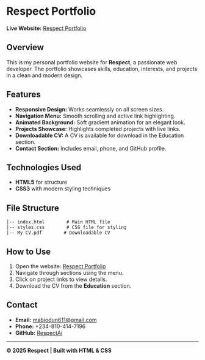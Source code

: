 # Respect Portfolio

**Live Website:** [Respect Portfolio](https://respectai.github.io/)

## Overview

This is my personal portfolio website for **Respect**, a passionate web developer. The portfolio showcases skills, education, interests, and projects in a clean and modern design.

## Features

- **Responsive Design:** Works seamlessly on all screen sizes.
- **Navigation Menu:** Smooth scrolling and active link highlighting.
- **Animated Background:** Soft gradient animation for an elegant look.
- **Projects Showcase:** Highlights completed projects with live links.
- **Downloadable CV:** A CV is available for download in the Education section.
- **Contact Section:** Includes email, phone, and GitHub profile.

## Technologies Used

- **HTML5** for structure
- **CSS3** with modern styling techniques



## File Structure

```
|-- index.html        # Main HTML file
|-- styles.css        # CSS file for styling
|-- My CV.pdf        # Downloadable CV
```

## How to Use

1. Open the website: [Respect Portfolio](https://respectai.github.io/)
2. Navigate through sections using the menu.
3. Click on project links to view details.
4. Download the CV from the **Education** section.

## Contact

- **Email:** [mabiodun611@gmail.com](mailto\:mabiodun611@gmail.com)
- **Phone:** +234-810-414-7196
- **GitHub:** [RespectAi](https://github.com/RespectAi)

---

**© 2025 Respect | Built with HTML & CSS**

